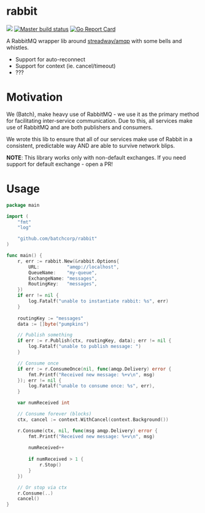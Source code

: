 rabbit
======
[![](https://godoc.org/github.com/batchcorp/rabbit?status.svg)](http://godoc.org/github.com/batchcorp/rabbit) [![Master build status](https://github.com/batchcorp/rabbit/workflows/main/badge.svg)](https://github.com/batchcorp/rabbit/actions) [![Go Report Card](https://goreportcard.com/badge/github.com/batchcorp/rabbit)](https://goreportcard.com/report/github.com/batchcorp/rabbit)

A RabbitMQ wrapper lib around [streadway/amqp](https://github.com/streadway/amqp) 
with some bells and whistles.

* Support for auto-reconnect
* Support for context (ie. cancel/timeout)
* ???

# Motivation

We (Batch), make heavy use of RabbitMQ - we use it as the primary method for
facilitating inter-service communication. Due to this, all services make use of
RabbitMQ and are both publishers and consumers.

We wrote this lib to ensure that all of our services make use of Rabbit in a
consistent, predictable way AND are able to survive network blips.

**NOTE**: This library works only with non-default exchanges. If you need support
for default exchange - open a PR!

# Usage
```go
package main

import (
    "fmt"
    "log"  

    "github.com/batchcorp/rabbit"
)

func main() { 
    r, err := rabbit.New(&rabbit.Options{
        URL:          "amqp://localhost",
        QueueName:    "my-queue",
        ExchangeName: "messages",
        RoutingKey:   "messages",
    })
    if err != nil {
        log.Fatalf("unable to instantiate rabbit: %s", err)
    }
    
    routingKey := "messages"
    data := []byte("pumpkins")

    // Publish something
    if err := r.Publish(ctx, routingKey, data); err != nil {
        log.Fatalf("unable to publish message: ")
    }

    // Consume once
    if err := r.ConsumeOnce(nil, func(amqp.Delivery) error {
        fmt.Printf("Received new message: %+v\n", msg)
    }); err != nil {
        log.Fatalf("unable to consume once: %s", err),
    }

    var numReceived int

    // Consume forever (blocks)
    ctx, cancel := context.WithCancel(context.Background())

    r.Consume(ctx, nil, func(msg amqp.Delivery) error {
        fmt.Printf("Received new message: %+v\n", msg)
        
        numReceived++
        
        if numReceived > 1 {
            r.Stop()
        }
    })

    // Or stop via ctx 
    r.Consume(..)
    cancel()
}
```
